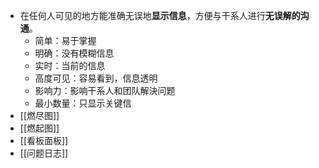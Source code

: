 - 在任何人可见的地方能准确无误地**显示信息**，方便与干系人进行**无误解的沟通**。
	- 简单：易于掌握
	- 明确：没有模糊信息
	- 实时：当前的信息
	- 高度可见：容易看到，信息透明
	- 影响力：影响干系人和团队解決问题
	- 最小数量：只显示关键信
- [[燃尽图]]
- [[燃起图]]
- [[看板面板]]
- [[问题日志]]
